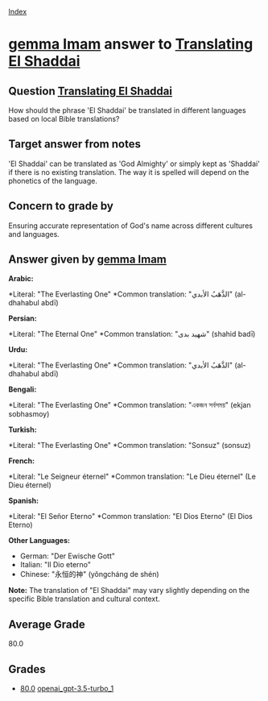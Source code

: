 
[Index](../../../index.md)
# [gemma Imam](../../answering_models/gemma_Imam.md) answer to [Translating El Shaddai](../../questions/Translating_El_Shaddai.md)

## Question [Translating El Shaddai](../../questions/Translating_El_Shaddai.md)
How should the phrase 'El Shaddai' be translated in different languages based on local Bible translations?

## Target answer from notes
'El Shaddai' can be translated as 'God Almighty' or simply kept as 'Shaddai' if there is no existing translation. The way it is spelled will depend on the phonetics of the language.

## Concern to grade by
Ensuring accurate representation of God's name across different cultures and languages.

## Answer given by [gemma Imam](../../answering_models/gemma_Imam.md)
**Arabic:**

*Literal: "The Everlasting One"
*Common translation: "الذَّهَبُ الأبدي" (al-dhahabul abdī)

**Persian:**

*Literal: "The Eternal One"
*Common translation: "شهید بدی" (shahid badī)

**Urdu:**

*Literal: "The Everlasting One"
*Common translation: "الذَّهَبُ الأبدي" (al-dhahabul abdī)

**Bengali:**

*Literal: "The Everlasting One"
*Common translation: "একজন সর্বসময়" (ekjan sobhasmoy)

**Turkish:**

*Literal: "The Everlasting One"
*Common translation: "Sonsuz" (sonsuz)

**French:**

*Literal: "Le Seigneur éternel"
*Common translation: "Le Dieu éternel" (Le Dieu éternel)

**Spanish:**

*Literal: "El Señor Eterno"
*Common translation: "El Dios Eterno" (El Dios Eterno)

**Other Languages:**

* German: "Der Ewische Gott"
* Italian: "Il Dio eterno"
* Chinese: "永恒的神" (yǒngcháng de shén)

**Note:** The translation of "El Shaddai" may vary slightly depending on the specific Bible translation and cultural context.

## Average Grade
80.0

## Grades
 * [80.0](./Translating_El_Shaddai_grades/openai_gpt-3.5-turbo_1.md) [openai_gpt-3.5-turbo_1](../../grading_models/openai_gpt-3.5-turbo_1.md)
